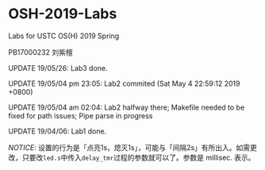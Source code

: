 # OSH-2019-Labs
Labs for USTC OS(H) 2019 Spring

PB17000232 刘紫檀

UPDATE 19/05/26: Lab3 done.

UPDATE 19/05/04 pm 23:05: Lab2 commited (Sat May 4 22:59:12 2019 +0800) 

UPDATE 19/05/04 am 02:04: Lab2 halfway there; Makefile needed to be fixed for path issues; Pipe parse in progress

UPDATE 19/04/06: Lab1 done.

*NOTICE*: 设置的行为是「点亮1s，熄灭1s」，可能与「间隔2s」有所出入。如需更改，只要改`led.s`中传入`delay_tmr`过程的参数就可以了。参数是 millisec. 表示。
